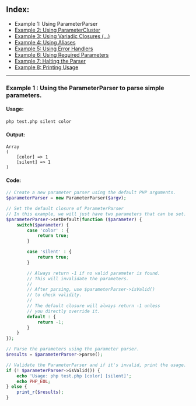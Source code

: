 ## Index:
* Example 1: Using ParameterParser
* [Example 2: Using ParameterCluster](https://github.com/nathan-fiscaletti/parameterparser/blob/master/examples/Example2.md)
* [Example 3: Using Variadic Closures (...)](https://github.com/nathan-fiscaletti/parameterparser/blob/master/examples/Example3.md)
* [Example 4: Using Aliases](https://github.com/nathan-fiscaletti/parameterparser/blob/master/examples/Example4.md)
* [Example 5: Using Error Handlers](https://github.com/nathan-fiscaletti/parameterparser/blob/master/examples/Example5.md)
* [Example 6: Using Required Parameters](https://github.com/nathan-fiscaletti/parameterparser/blob/master/examples/Example6.md)
* [Example 7: Halting the Parser](https://github.com/nathan-fiscaletti/parameterparser/blob/master/examples/Example7.md)
* [Example 8: Printing Usage](https://github.com/nathan-fiscaletti/parameterparser/blob/master/examples/Example8.md)

----
### Example 1 : Using the ParameterParser to parse simple parameters.

#### Usage: 
    php test.php silent color
#### Output: 
    Array
    (
        [color] => 1
        [silent] => 1
    )
#### Code:
```php
// Create a new parameter parser using the default PHP arguments.
$parameterParser = new ParameterParser($argv);

// Set the default closure of ParameterParser
// In this example, we will just have two parameters that can be set.
$parameterParser->setDefault(function ($parameter) {
    switch($parameter) {
        case 'color' : {
            return true;
        }

        case 'silent' : {
            return true;
        }

        // Always return -1 if no valid parameter is found.
        // This will invalidate the parameters.
        // 
        // After parsing, use $parameterParser->isValid()
        // to check validity.
        // 
        // The default closure will always return -1 unless
        // you directly override it.
        default : {
            return -1;
        }
    }
});

// Parse the parameters using the parameter parser.
$results = $parameterParser->parse();

// Validate the ParameterParser and if it's invalid, print the usage.
if (! $parameterParser->isValid()) {
    echo 'Usage: php test.php [color] [silent]';
    echo PHP_EOL;
} else {
    print_r($results);
}
```
